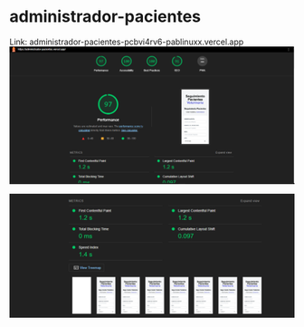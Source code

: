 # administrador-pacientes

Link: administrador-pacientes-pcbvi4rv6-pablinuxx.vercel.app
![Performance](image.png)

![Alt text](image-1.png)
